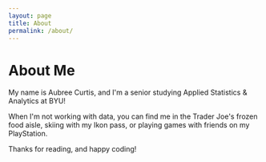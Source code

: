 ```yaml
---
layout: page
title: About
permalink: /about/
---
```


# About Me
My name is Aubree Curtis, and I'm a senior studying Applied Statistics & Analytics at BYU!

When I'm not working with data, you can find me in the Trader Joe's frozen food aisle, skiing with my Ikon pass, or playing games with friends on my PlayStation.

Thanks for reading, and happy coding!